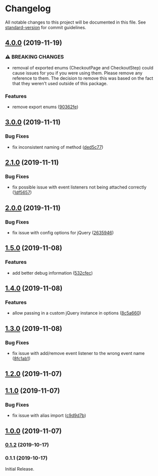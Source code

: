 # Changelog

All notable changes to this project will be documented in this file. See [standard-version](https://github.com/conventional-changelog/standard-version) for commit guidelines.

## [4.0.0](https://github.com/Weffe/shopify-checkout-step-manager/compare/v3.0.0...v4.0.0) (2019-11-19)


### ⚠ BREAKING CHANGES

* removal of exported enums (CheckoutPage and CheckoutStep) could cause issues for you if you were using them. Please remove any reference to them. The decision to remove this was based on the fact that they weren't used outside of this package.

### Features

* remove export enums ([90362fe](https://github.com/Weffe/shopify-checkout-step-manager/commit/90362fe0d747ff1628a6f463167bb60554eeed3f))

## [3.0.0](https://github.com/Weffe/shopify-checkout-step-manager/compare/v2.1.0...v3.0.0) (2019-11-11)


### Bug Fixes

* fix inconsistent naming of method ([ded5c77](https://github.com/Weffe/shopify-checkout-step-manager/commit/ded5c77e94529e4c487474f732ffdd42fde437dc))

## [2.1.0](https://github.com/Weffe/shopify-checkout-step-manager/compare/v2.0.0...v2.1.0) (2019-11-11)


### Bug Fixes

* fix possible issue with event listeners not being attached correctly ([1df5657](https://github.com/Weffe/shopify-checkout-step-manager/commit/1df5657acf59b738845a9a095fdbb9d728cc2d0a))

## [2.0.0](https://github.com/Weffe/shopify-checkout-step-manager/compare/v1.5.0...v2.0.0) (2019-11-11)


### Bug Fixes

* fix issue with config options for jQuery ([2635946](https://github.com/Weffe/shopify-checkout-step-manager/commit/2635946ee1ada78dc5d749ca7123eee7831dc042))

## [1.5.0](https://github.com/Weffe/shopify-checkout-step-manager/compare/v1.4.0...v1.5.0) (2019-11-08)


### Features

* add better debug information ([532cfec](https://github.com/Weffe/shopify-checkout-step-manager/commit/532cfecda84d3fd9848e6557a9aa0a1a6ea73e2c))

## [1.4.0](https://github.com/Weffe/shopify-checkout-step-manager/compare/v1.3.0...v1.4.0) (2019-11-08)


### Features

* allow passing in a custom jQuery instance in options ([8c5a660](https://github.com/Weffe/shopify-checkout-step-manager/commit/8c5a660bb11c0e9d2fcbf672d50974e54e94ecaf))

## [1.3.0](https://github.com/Weffe/shopify-checkout-step-manager/compare/v1.2.0...v1.3.0) (2019-11-08)


### Bug Fixes

* fix issue with add/remove event listener to the wrong event name ([8fc1ab1](https://github.com/Weffe/shopify-checkout-step-manager/commit/8fc1ab14c9e07effdbbfa732f3964b27a4d1bf29))

## [1.2.0](https://github.com/Weffe/shopify-checkout-step-manager/compare/v1.1.0...v1.2.0) (2019-11-07)

## [1.1.0](https://github.com/Weffe/shopify-checkout-step-manager/compare/v1.0.0...v1.1.0) (2019-11-07)


### Bug Fixes

* fix issue with alias import ([c9d9d7b](https://github.com/Weffe/shopify-checkout-step-manager/commit/c9d9d7b839d9c8d0153d87015a025fea1ee245ee))

## [1.0.0](https://github.com/Weffe/shopify-checkout-step-manager/compare/v0.1.2...v1.0.0) (2019-11-07)

### [0.1.2](https://github.com/Weffe/shopify-checkout-step-manager/compare/v0.1.1...v0.1.2) (2019-10-17)

### 0.1.1 (2019-10-17)

Initial Release.